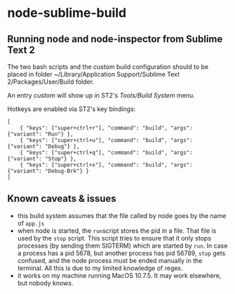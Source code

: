 node-sublime-build
==================
## Running node and node-inspector from Sublime Text 2

The two bash scripts and the custom build configuration should to be placed in folder   ~/Library/Application Support/Sublime Text 2/Packages/User/Build folder.

An entry _custom_ will show up in ST2's _Tools/Build System_ menu.

Hotkeys are enabled via ST2's key bindings:

	[
		{ "keys": ["super+ctrl+r"], "command": "build", "args": {"variant": "Run"} },
		{ "keys": ["super+ctrl+u"], "command": "build", "args": {"variant": "Debug"} },
		{ "keys": ["super+ctrl+q"], "command": "build", "args": {"variant": "Stop"} },
		{ "keys": ["super+ctrl+x"], "command": "build", "args": {"variant": "Debug-Brk"} }
	]

## Known caveats & issues

- this build system assumes that the file called by node goes by the name of `app.js`
- when node is started, the `run`script stores the pid in a file. That file is used by the `stop` script. This script tries to ensure that it only stops processes (by sending them SIGTERM) which are started by `run`. In case a process has a pid 5678, but another process has pid 56789, `stop` gets confused, and the node process must be ended manually in the terminal. All this is due to my limited knowledge of regex.
- it works on my machine running MacOS 10.7.5. It may work elsewhere, but nobody knows.



